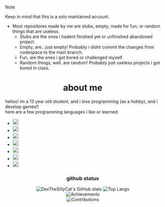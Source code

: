 > [!NOTE]
> Keep in mind that this is a solo maintained account.
>
> 
> 
> - Most repositores made by me are stubs, empty, made for fun, or random things that are useless.
>    - Stubs are the ones i hadent finished yet or unfinished abandoned project.
>    - Empty, are.. just empty! Probably i didnt commit the changes from codespace to the main branch.
>    - Fun, are the ones i got bored or challenged myself.
>    - Random things, well. are random! Probably just useless projects i got bored in class.

<!DOCTYPE html>
<html>
<body>
  <div align="center">
    <h1>about me</h1>
  </div>
</body>

helloo! im a 13 year old student, and i love programming (as a hobby), and i develop games!!  
here are a few programming languages i like or learned:  

- <img alt="HTML5" src="https://img.shields.io/badge/HTML5-E34F26?style=flat-square&logo=html5&logoColor=white" height="20" />  
- <img alt="CSS3" src="https://img.shields.io/badge/CSS3-1572B6?style=flat-square&logo=css3&logoColor=white" height="20" />  
- <img alt="JavaScript" src="https://img.shields.io/badge/JavaScript-F7DF1E?style=flat-square&logo=javascript&logoColor=black" height="20" />  
- <img alt="TypeScript" src="https://img.shields.io/badge/TypeScript-3178C6?style=flat-square&logo=typescript&logoColor=white" height="20" />  
- <img alt="Batch File" src="https://img.shields.io/badge/Batch%20File-4D4D4D?style=flat-square&logo=windows&logoColor=white" height="20" />  
- <img alt="Ruby" src="https://img.shields.io/badge/Ruby-CC342D?style=flat-square&logo=ruby&logoColor=white" height="20" />  
- <img alt="Python" src="https://img.shields.io/badge/Python-3776AB?style=flat-square&logo=python&logoColor=white" height="20" />   


<div align="center">
  <h3>github status</h3>
  <img src="https://github-readme-stats.vercel.app/api?username=DexTheSillyCat&show_icons=true&theme=radical" alt="DexTheSillyCat's GitHub stats"/>
  <img src="https://github-readme-stats.vercel.app/api/top-langs/?username=DexTheSillyCat&layout=compact&langs_count=16&theme=radical" alt="Top Langs"/>
  <br>
  <img src="https://github-profile-trophy.vercel.app/?username=DexTheSillyCat&theme=radical" alt="Achievements"/>
  <br>
  <img src="https://github-readme-activity-graph.vercel.app/graph?username=DexTheSillyCat&theme=react" alt="Contributions"/>
</div>
